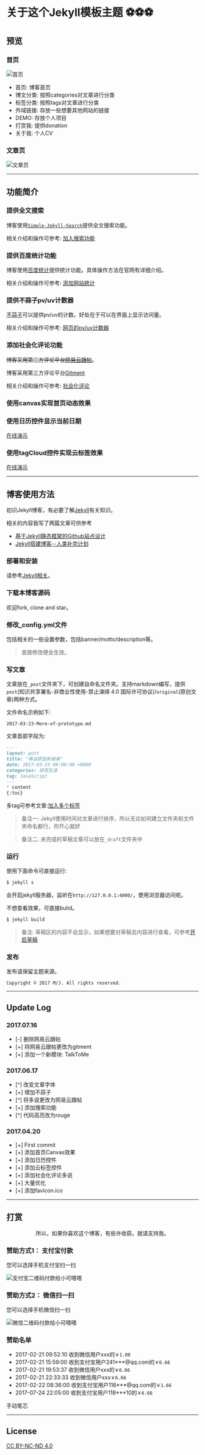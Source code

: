 # 关于这个Jekyll模板主题 ⚽⚽⚽

## 预览

### 首页

![首页](https://github.com/maoxiaoke/maoxiaoke.github.io/blob/master/styles/images/blog/blog.png?raw=true)

+ 首页: 博客首页
+ 博文分类: 按照categories对文章进行分类
+ 标签分类: 按照tags对文章进行分类
+ 外域链接: 存放一些想要其他网站的链接
+ DEMO: 存放个人项目
+ 打赏我: 提供donation
+ 关于我: 个人CV

### 文章页

![文章页](https://github.com/maoxiaoke/maoxiaoke.github.io/blob/master/styles/images/blog/page.png?raw=true)

---

## 功能简介

### 提供全文搜索

博客使用[`Simple-Jekyll-Search`](https://github.com/christian-fei/Simple-Jekyll-Search)提供全文搜索功能。

相关介绍和操作可参考: [加入搜索功能](http://xiaokedada.com/2017/05/09/Jekyll-second/#加入搜索功能)

### 提供百度统计功能

博客使用[百度统计](https://tongji.baidu.com/web/welcome/login)提供统计功能。具体操作方法在官网有详细介绍。

相关介绍和操作可参考: [添加网站统计](http://xiaokedada.com/2017/05/09/Jekyll-second/#添加网站统计)

### 提供不蒜子pv/uv计数器

[不蒜子](http://busuanzi.ibruce.info/)可以提供pv/uv的计数。好处在于可以在界面上显示访问量。

相关介绍和操作可参考: [网页的pv/uv计数器](http://xiaokedada.com/2017/05/09/Jekyll-second/#网页的pvuv计数器)

### 添加社会化评论功能

<del>博客采用第三方评论平台[网易云跟帖](https://gentie.163.com/info.html)</del>。

博客采用第三方评论平台[Gitment](https://github.com/imsun/gitment)

相关介绍和操作可参考: [社会化评论](http://xiaokedada.com/2017/05/09/Jekyll-second/#社会化网页评论)

### 使用canvas实现首页动态效果

### 使用日历控件显示当前日期

[在线演示](http://xiaokedada.com/effects/demo/demo-calender/index.html)

### 使用tagCloud控件实现云标签效果

[在线演示](http://xiaokedada.com/effects/demo/demo-tagscloud/index.html)

---

## 博客使用方法

初识Jekyll博客，有必要了解[Jekyll](https://jekyllrb.com/)有关知识。

相关的内容我写了两篇文章可供参考

+ [基于Jekyll静态框架的Github站点设计](http://xiaokedada.com/2017/02/22/Jekyll-Cpanel/)
+ [Jekyll搭建博客--人类补完计划](http://xiaokedada.com/2017/05/09/Jekyll-second/)

### 部署和安装

请参考[Jekyll相关](http://xiaokedada.com/2017/02/22/Jekyll-Cpanel/#jekyll相关)。

### 下载本博客源码

欢迎fork, clone and star。

### 修改_config.yml文件

包括相关的一些设置参数，包括banner/motto/description等。

> 直接修改便会生效。

### 写文章

文章放在`_post`文件夹下，可创建自命名文件夹。支持markdown编写，提供`post`(知识共享署名-非商业性使用-禁止演绎 4.0 国际许可协议)/`original`(原创文章)两种方式。

文件命名示例如下:

```
2017-03-23-More-of-prototype.md
```

文章首部字段为:

```markdown
---
layout: post
title: "再谈原型和继承"
date: 2017-03-23 09:00:00 +0800
categories: 研究生涯
tag: JavaScript
---
* content
{:toc}
```

多tag可参考文章:[加入多个标签](http://xiaokedada.com/2017/05/09/Jekyll-second/#如何加入多个标签)

> 备注一: Jekyll使用时间对文章进行排序，所以无论如何建立文件夹和文件夹命名都行，你开心就好

> 备注二: 未完成的草稿文章可以放在`_draft`文件夹中

### 运行

使用下面命令可直接运行:

```bash
$ jekyll s
```

会开启jekyll服务器，监听在`http://127.0.0.1:4000/`，使用浏览器访问呢。

不想查看效果，可直接bulid。

```bash
$ jekyll build
```

> 备注: 草稿区的内容不会显示，如果想要对草稿去内容进行查看，可参考[开启草稿](http://xiaokedada.com/2017/05/09/Jekyll-second/#jekyll的一些使用技巧)

### 发布

发布请保留主题来源。

```text
Copyright © 2017 M/J. All rights reserved.
```

---

## Update Log

### 2017.07.16

- [-] 删除网易云跟帖
- [+] 将网易云跟帖更改为gitment
- [+] 添加一个新模块: TalkToMe

### 2017.06.17

- [^] 改变文章字体
- [+] 增加不蒜子
- [^] 将多说更改为网易云跟帖
- [+] 添加搜索功能
- [^] 代码高亮改为rouge


### 2017.04.20

- [+] First commit
- [+] 添加首页Canvas效果
- [+] 添加日历控件
- [+] 添加云标签控件
- [+] 添加社会化评论多说
- [+] 大量优化
- [+] 添加favicon.ico

---

## 打赏

<p align="center">所以，如果你喜欢这个博客，有些许收获。就请支持我。</p>

### 赞助方式1： 支付宝付款

您可以选择手机支付宝扫一扫

<img src="https://github.com/maoxiaoke/maoxiaoke.github.io/blob/master/styles/images/zhifubao.jpg?raw=true" alt="支付宝二维码付款给小可嗒嗒" />

### 赞助方式2： 微信扫一扫

您可以选择手机微信扫一扫

![微信二维码付款给小可嗒嗒](https://github.com/maoxiaoke/maoxiaoke.github.io/blob/master/styles/images/wechat.jpg?raw=true)

### 赞助名单

+ 2017-02-21 09:52:10 收到微信用户xxx的`￥1.00`
+ 2017-02-21 15:59:00 收到支付宝用户241***@qq.com的`￥6.66`
+ 2017-02-21 19:53:37 收到微信用户xxx的`￥6.66`
+ 2017-02-21 22:33:33 收到微信用户xxx`￥6.66`
+ 2017-02-22 08:36:00 收到支付宝用户116***@qq.com的`￥1.66`
+ 2017-07-24 22:05:00 收到支付宝用户118***10的`￥6.66`

手动笔芯

---

## License

[CC BY-NC-ND 4.0](https://creativecommons.org/licenses/by-nc-nd/4.0/)
